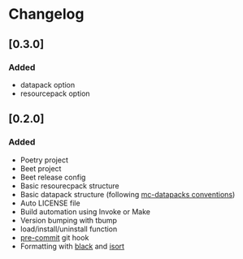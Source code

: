 # Changelog

## [0.3.0]
### Added
- datapack option
- resourcepack option

## [0.2.0]
### Added
- Poetry project
- Beet project
- Beet release config
- Basic resourecpack structure
- Basic datapack structure (following [mc-datapacks conventions](https://mc-datapacks.github.io/en/conventions/))
- Auto LICENSE file
- Build automation using Invoke or Make
- Version bumping with tbump
- load/install/uninstall function
- [pre-commit](https://pre-commit.com/) git hook
- Formatting with [black](https://github.com/psf/black) and [isort](https://github.com/PyCQA/isort)